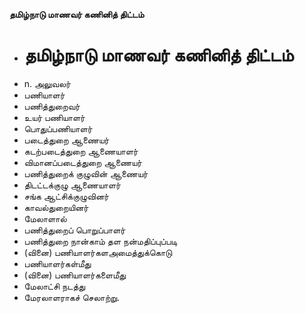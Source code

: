 **தமிழ்நாடு மாணவர் கணினித் திட்டம்**
- # தமிழ்நாடு மாணவர் கணினித் திட்டம்
- n. அலுவலர்
- பணியாளர்
- பணித்துறைவர்
- உயர் பணியாளர்
- பொதுப்பணியாளர்
- படைத்துறை ஆணையர்
- கடற்படைத்துறை ஆணையாளர்
- விமானப்படைத்துறை ஆணையர்
- பணித்துறைக் குழுவின் ஆணையர்
- திடட்டக்குழு ஆணையாளர்
- சங்க ஆட்சிக்குழுவினர்
- காவல்துறையினர்
- மேலாளால்
- பணித்துறைப் பொறுப்பாளர்
- பணித்துறை நான்காம் தள நன்மதிப்புப்படி
- (வினை) பணியாளர்களஅமைத்துக்கொடு
- பணியாளர்கள்மீது
- (வினை) பணியாளர்களைமீது
- மேலாட்சி நடத்து
- மேரலாளராகச் செலாற்று.

